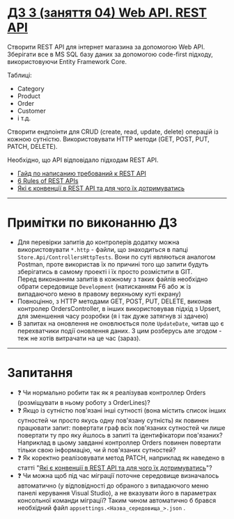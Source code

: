 ﻿# [ДЗ 3 (заняття 04) Web API. REST API](https://lms.ithillel.ua/groups/65a65fe34c3a2d3372eef8ea/homeworks/65f2ff97dcabf5dbd18dcb0f)

Створити REST API для інтернет магазина за допомогою Web API.
Зберігати все в MS SQL базу даних за допомогою code-first підходу, використовуючи Entity Framework Core.

Таблицi:
- Category
- Product
- Order
- Customer
- і т.д.

Створити ендпоінти для CRUD (create, read, update, delete) операцій із кожною сутністю.
Використовувати HTTP методи (GET, POST, PUT, PATCH, DELETE).

Необхідно, що API відповідало підходам REST API.
- [Гайд по написанию требований к REST API](https://wearecommunity.io/communities/bakyiv/articles/1264)
- [6 Rules of REST APIs](https://appmaster.io/blog/the-six-rules-of-rest-apis)
- [Які є конвенції в REST API та для чого їх дотримуватись](https://dou.ua/forums/topic/34550/)

---

# Примітки по виконанню ДЗ

- Для перевірки запитів до контролерів додатку можна використовувати `*.http` - файли, що знаходиться в папці `Store.Api/ControllersHttpTests`. Вони по суті являються аналогом Postman, проте використав їх по причині того що запити будуть зберігатись в самому проекті і їх просто розмістити в GIT.  
Перед виконанням запитів в кожному з таких файлів необхідно обрати середовище `Development` (натисканням F6 або ж із випадаючого меню в правому верхньому куті екрану)
- Повноцінно, з HTTP методами GET, POST, PUT, DELETE, виконав контролер OrdersController, в інших використовував підхід з Upsert, для зменшення часу розробки (я і так дуже затягнув зі здачею)
- В запитах на оновлення не оновлюється поле `UpdateDate`, читав що є перехватчики події оновлення даних. З цим розберусь але згодом - теж не хотів витрачати на це час (зараз).

---

# Запитання

- ❓ Чи нормально робити так як я реалізував контроллер Orders (розміщувати в ньому роботу з OrderLines)?
- ❓ Якщо із сутністю пов'язані інші сутності (вона містить список інших сутностей чи просто якусь одну пов'язану сутність) як повинен працювати запит: повертати граф всіх пов'язаних сутностей чи лише повертати ту про яку йшлось в запиті та ідентифікатори пов'язаних? Наприклад в цьому завданні контроллер Orders повинен повертати тільки свою інформацію, чи й пов'язаних сутностей?
- ❓ Як коректно реалізовувати метод PATCH, наприклад як наведено в статті "[Які є конвенції в REST API та для чого їх дотримуватись](https://dou.ua/forums/topic/34550/)"? 
- ❓ Чи можна щоб під час міграції поточне середовище визначалось автоматично (у відповідності до обраного з випадаючого меню панелі керування Visual Studio), a не вказувати його в параметрах консольної команди міграції? Таким чином автоматично б брався необхідний файл `appsettings.<Назва_середовища_>.json` .